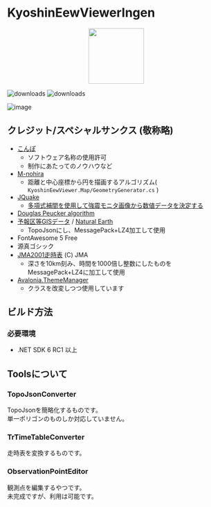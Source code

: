 # KyoshinEewViewerIngen

<p align="center">
<img src="https://raw.githubusercontent.com/ingen084/KyoshinEewViewerIngen/develop/kevi_icon.png" width="128">
</p>

![downloads](https://img.shields.io/github/downloads/ingen084/KyoshinEewViewerIngen/latest/total)
![downloads](https://img.shields.io/github/downloads/ingen084/KyoshinEewViewerIngen/total)

![image](https://github.com/ingen084/KyoshinEewViewerIngen/assets/5910959/4c35a365-fa94-46e5-b84f-9d73a946e2cb)

## クレジット/スペシャルサンクス (敬称略)

- [こんぽ](https://twitter.com/compo031)
  - ソフトウェア名称の使用許可
  - 制作にあたってのノウハウなど
- [M-nohira](https://github.com/M-nohira)
  - 距離と中心座標から円を描画するアルゴリズム( `KyoshinEewViewer.Map/GeometryGenerator.cs` )
- [JQuake](https://jquake.net/)
  - [多項式補間を使用して強震モニタ画像から数値データを決定する](https://qiita.com/NoneType1/items/a4d2cf932e20b56ca444)
- [Douglas Peucker algorithm](https://www.codeproject.com/Articles/18936/A-C-Implementation-of-Douglas-Peucker-Line-Appro)
- [予報区等GISデータ](https://www.data.jma.go.jp/developer/gis.html) / [Natural Earth](https://www.naturalearthdata.com/)
  - TopoJsonにし、MessagePack+LZ4加工して使用
- FontAwesome 5 Free
- 源真ゴシック
- [JMA2001走時表](https://www.data.jma.go.jp/svd/eqev/data/bulletin/catalog/appendix/trtime/trt_j.html) (C) JMA
  - 深さを10km刻み、時間を1000倍し整数にしたものをMessagePack+LZ4に加工して使用
- [Avalonia.ThemeManager](https://github.com/wieslawsoltes/Avalonia.ThemeManager)
  - クラスを改変しつつ使用しています

## ビルド方法

### 必要環境

- .NET SDK 6 RC1 以上

## Toolsについて

### TopoJsonConverter

TopoJsonを簡略化するものです。  
単一ポリゴンのものしか対応していません。

### TrTimeTableConverter

走時表を変換するものです。

### ObservationPointEditor

観測点を編集するやつです。  
未完成ですが、利用は可能です。
